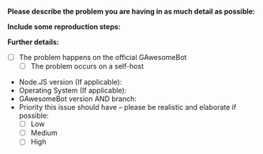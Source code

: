 <!--
If you need help with GAwesomeBot self-hosting or usage, please go to the GAwesomeBot Discord instead:
  https://discord.gg/NZwzJ9Q
This issue tracker is only for bug reports and enhancement suggestions. You won't receive any basic help here.
-->

**Please describe the problem you are having in as much detail as possible:**


**Include some reproduction steps:**


**Further details:**

- [ ] The problem happens on the official GAwesomeBot
  - [ ] The problem occurs on a self-host
- Node.JS version (If applicable):
- Operating System (If applicable):
- GAwesomeBot version AND branch:
- Priority this issue should have – please be realistic and elaborate if possible:
  - [ ] Low
  - [ ] Medium
  - [ ] High
